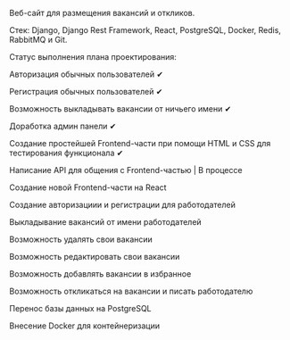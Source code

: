 Веб-сайт для размещения вакансий и откликов.

Стек: Django, Django Rest Framework, React, PostgreSQL, Docker, Redis, RabbitMQ и Git.

Статус выполнения плана проектирования:

Авторизация обычных пользователей ✔

Регистрация обычных пользователей ✔

Возможность выкладывать вакансии от ничьего имени ✔

Доработка админ панели ✔

Создание простейшей Frontend-части при помощи HTML и CSS для тестирования функционала ✔

Написание API для общения с Frontend-частью | В процессе

Создание новой Frontend-части на React

Создание авторизациии и регистрации для работодателей

Выкладывание вакансий от имени работодателей

Возможность удалять свои вакансии

Возможность редактировать свои вакансии

Возможность добавлять вакансии в избранное

Возможность откликаться на вакансии и писать работодателю

Перенос базы данных на PostgreSQL

Внесение Docker для контейнеризации

